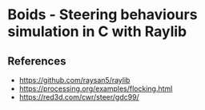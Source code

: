 # Boids - Steering behaviours simulation in C with Raylib

## References
- https://github.com/raysan5/raylib
- https://processing.org/examples/flocking.html
- https://red3d.com/cwr/steer/gdc99/